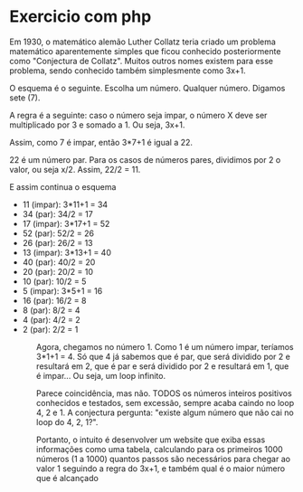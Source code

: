 # Exercicio com php
Em 1930, o matemático alemão Luther Collatz teria criado um problema matemático aparentemente simples que ficou conhecido posteriormente como "Conjectura de Collatz". Muitos outros nomes existem para esse problema, sendo conhecido também simplesmente como 3x+1.

O esquema é o seguinte. Escolha um número. Qualquer número. Digamos sete (7).

A regra é a seguinte: caso o número seja impar, o número X deve ser multiplicado por 3 e somado a 1. Ou seja, 3x+1.

Assim, como 7 é impar, então 3*7+1 é igual a 22.

22 é um número par. Para os casos de números pares, dividimos por 2 o valor, ou seja x/2. Assim, 22/2 = 11.

E assim continua o esquema

<ul>
<li>11 (impar): 3*11+1 = 34</li>
<li>34 (par): 34/2 = 17</li>
<li>17 (impar): 3*17+1 = 52</li>
<li>52 (par): 52/2 = 26</li>
<li>26 (par): 26/2 = 13</li>
<li>13 (impar): 3*13+1 = 40</li>
<li>40 (par): 40/2 = 20</li>
<li>20 (par): 20/2 = 10</li>
<li>10 (par): 10/2 = 5</li>
<li>5 (impar): 3*5+1 = 16</li>
<li>16 (par): 16/2 = 8</li>
<li>8 (par): 8/2 = 4</li>
<li>4 (par): 4/2 = 2</li>
<li>2 (par): 2/2 = 1</li>
<ul>
Agora, chegamos no número 1. Como 1 é um número impar, teríamos 3*1+1 = 4. Só que 4 já sabemos que é par, que será dividido por 2 e resultará em 2, que é par e será dividido por 2 e resultará em 1, que é impar... Ou seja, um loop infinito.

Parece coincidência, mas não. TODOS os números inteiros positivos conhecidos e testados, sem excessão, sempre acaba caindo no loop 4, 2 e 1. A conjectura pergunta: "existe algum número que não cai no loop do 4, 2, 1?".

Portanto, o intuito é desenvolver um website que exiba essas informações como uma tabela, calculando para os primeiros 1000 números (1 a 1000) quantos passos são necessários para chegar ao valor 1 seguindo a regra do 3x+1, e também qual é o maior número que é alcançado
